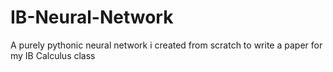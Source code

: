 # IB-Neural-Network

A purely pythonic neural network i created from scratch to write a paper for my IB Calculus class
